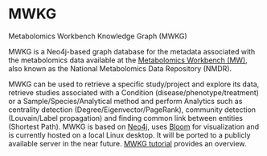 # MWKG
Metabolomics Workbench Knowledge Graph (MWKG)

MWKG is a Neo4j-based graph database for the metadata associated with the metabolomics data available at the <a href="https://www.metabolomicsworkbench.org/">Metabolomics Workbench (MW)</a>, also known as the National Metabolomics Data Repository (NMDR). 

MWKG can be used to retrieve a specific study/project and explore its data, retrieve studies associated with a Condition (disease/phenotype/treatment) or a Sample/Species/Analytical method and perform Analytics such as centrality detection (Degree/Eigenvector/PageRank), community detection (Louvain/Label propagation) and finding common link between entities (Shortest Path). MWKG is based on <a href="https://neo4j.com/">Neo4j<a>, uses <a href="https://neo4j.com/docs/bloom-user-guide/current/about-bloom/">Bloom</a> for visualization and is currently hosted on a local Linux desktop. It will be ported to a publicly available server in the near future. <a href="https://docs.google.com/presentation/d/1V7QJ38sajHVyc-uvqJPUQeYIE1ys0spq8vG5C8OgqRM/edit#slide=id.g27f5ee4e5ae_0_0">MWKG tutorial</a> provides an overview.

